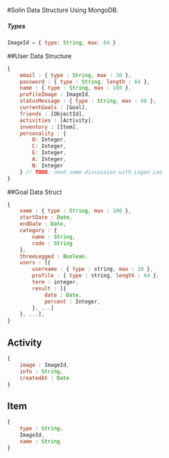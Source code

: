#Solin Data Structure
Using MongoDB.

##### Types
```js
ImageId = { type: String, max: 64 }
```

##User Data Structure
```js
{
	email : { type : String, max : 30 },
	password : { type : String, length : 64 },
	name : { type : String, max : 100 },
	profileImage : ImageId,
	statusMessage : { type : String, max : 80 },
	currentGoals : [Goal],
	friends : [ObjectId], 
	activities : [Activity],
	inventory : [Item], 
	personality : {
		O: Integer,
		C: Integer,
		E: Integer,
		A: Integer,
		N: Integer
	} // TODO: need some discussion with Logan Lee
}
```

##Goal Data Struct
```js
{
	name : { type : String, max : 100 },
	startDate : Date,
	endDate : Date,
	category : {
		name : String,
		code : String
	},
	threeLegged : Boolean,
	users : [{
		username : { type : string, max : 10 },
		profile : { type : string, length : 64 },
		term : integer,
		result : [{
			date : Date,
			percent : Integer,
		}, ...]
	}, ...],
}
```

## Activity
```js
{
	image : ImageId,
	info : String,
	createdAt : Date
}
```

## Item
```js
{
	type : String,
	ImageId,
	name : String 
}
```
